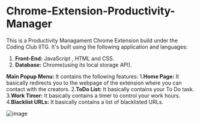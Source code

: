 # Chrome-Extension-Productivity-Manager

This is a Productivity Managament Chrome Extension build under the Coding Club IITG.
It's built using the following application and languages:

  1. **Front-End:** JavaScript , HTML and CSS.
  2. **Database:** Chrome(using its local storage API).

**Main Popup Menu:**
It contains the following features:
  1.**Home Page:** It basically redirects you to the webpage of the extension where you can contact with the creators.
  2.**ToDo List:** It basically contains your To Do task.
  3.**Work Timer:** It basically contains a timer to control your work hours.
  4.**Blacklist URLs:** It basically contains a list of blacklisted URLs.

![image](https://user-images.githubusercontent.com/78587230/125006411-b22fac00-e07b-11eb-8e26-41d737c832c2.png)
